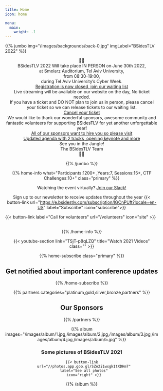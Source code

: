 ```yaml
---
title: Home
icon: home

menu:
  main:
    weight: -1
---
```


{{% jumbo img="/images/backgrounds/back-0.jpg" imgLabel="BSidesTLV 2022" %}}

<center> 🌴🐯 

<center> BSidesTLV 2022 Will take place IN PERSON on June 30th 2022,
<center> at Smolarz Auditorium, Tel Aviv University,
<center> from 08:30-19:00,
<center> during Tel Aviv University’s Cyber Week.

<center> <a href="https://bsidestlv.com/register/">Registration is now closed, join our waiting list</a>
<center> Live streaming will be available on our website on the day, No ticket needed.  
<center> If you have a ticket and DO NOT plan to join us in person, please cancel your ticket so we can release tickets to our waiting list.
<center> <a href="https://tickets.bsidestlv.com/bsidestlv/bsidestlv/">Cancel your ticket</a>

<center> We would like to thank our wonderful sponsors, awesome community and fantastic volunteers for supporting BSidesTLV for yet another unforgettable year!
<center> <a href="https://bsidestlv.com/sponsors/">All of our sponsors want to hire you so please visit</a>
<center> <a href="https://bsidestlv.com/agenda/">Updated agenda with 2 tracks, opening keynote and more</a>

<center> See you in the Jungle!
<center> The BSidesTLV Team
<center> 🌴🦁


{{% /jumbo %}}

{{% home-info what="Participants:1200+ ,Years:7, Sessions:15+, CTF Challenges:10+" class="primary" %}}


Watching the event virtually? [Join our Slack!](https://slack.bsidstlv.com)

Sign up to our newsletter to receive updates throughout the year
{{< button-link url="https://e.bsidestlv.com/subscription/lGCnPUft?locale=en-US" label="Subscribe" icon="subscribe">}}

<!--{{< button-link label="Register Here!" url="/register" icon="external" >}} -->
<!-- {{< button-link label="Call for speakers" url="https://cfp.bsidestlv.com" icon="cfp" >}} -->
<!--{{< button-link label="Call for sponsors" url="/sponsors" icon="alert" >}} -->
{{< button-link label="Call for volunteers" url="/volunteers" icon="site" >}}
&nbsp;
&nbsp;

{{% /home-info %}}

{{< youtube-section link="TSjT-p8qLZQ" title="Watch 2021 Videos" class="" >}}

{{% home-subscribe  class="primary" %}}

## Get notified about important conference updates

{{% /home-subscribe %}}

{{% partners categories="platinum,gold,silver,bronze,partners" %}}

## Our Sponsors

{{% /partners %}}

{{% album images="/images/album/1.jpg,/images/album/2.jpg,/images/album/3.jpg,/images/album/4.jpg,/images/album/5.jpg" %}}

### Some pictures of **BSidesTLV 2021**

    {{< button-link
      url="//photos.app.goo.gl/SZe2i1wxgk1tXDHm7"
      label="See all photos"
      icon="right" >}}

{{% /album  %}}
